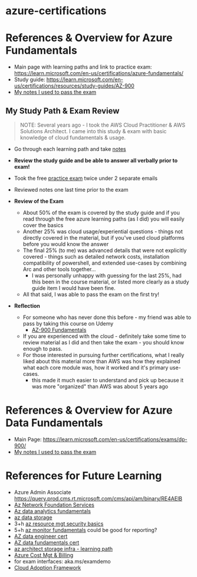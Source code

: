 # azure-certifications

# References & Overview for Azure Fundamentals
- Main page with learning paths and link to practice exam: https://learn.microsoft.com/en-us/certifications/azure-fundamentals/ 
- Study guide: https://learn.microsoft.com/en-us/certifications/resources/study-guides/AZ-900 
- [My notes I used to pass the exam](./AZ-900%20Azure%20Fundamentals.md)

## My Study Path & Exam Review 
> NOTE: Several years ago - I took the AWS Cloud Practitioner & AWS Solutions Architect. I came into this study & exam with basic knowledge of cloud fundamentals & usage. 
- Go through each learning path and take [notes](./AZ-900%20Azure%20Fundamentals.md)
- **Review the study guide and be able to answer all verbally prior to exam!**
- Took the free [practice exam](https://learn.microsoft.com/en-us/certifications/exams/az-900/practice/assessment?assessment-type=practice&assessmentId=23) twice under 2 separate emails
- Reviewed notes one last time prior to the exam

- **Review of the Exam** 
  - About 50% of the exam is covered by the study guide and if you read through the free azure learning paths (as I did) you will easily cover the basics
  - Another 25% was cloud usage/experiential questions - things not directly covered in the material, but if you've used cloud platforms before you would know the answer 
  - The final 25% (to me) was advanced details that were not explicitly covered - things such as detailed network costs, installation compatibility of powershell, and extended use-cases by combining Arc and other tools together... 
    - I was personally unhappy with guessing for the last 25%, had this been in the course material, or listed more clearly as a study guide item I would have been fine. 
  - All that said, I was able to pass the exam on the first try! 

- **Reflection** 
  - For someone who has never done this before - my friend was able to pass by taking this course on Udemy
    - [AZ-900 Fundamentals](https://www.udemy.com/course/azure-certification-az-900-azure-fundamentals/?start=0) 
  - If you are experienced with the cloud - definitely take some time to review material as I did and then take the exam - you should know enough to pass. 
  - For those interested in pursuing further certifications, what I really liked about this material more than AWS was how they explained what each core module was, how it worked and it's primary use-cases.
    - this made it much easier to understand and pick up because it was more "organized" than AWS was about 5 years ago 

# References & Overview for Azure Data Fundamentals
- Main Page: https://learn.microsoft.com/en-us/certifications/exams/dp-900/ 
- [My notes I used to pass the exam](./DP-900%20Azure%20Data%20Fundamentals.md)

# References for Future Learning
- Azure Admin Associate https://query.prod.cms.rt.microsoft.com/cms/api/am/binary/RE4AElB  
- [Az Network Foundation Services](https://learn.microsoft.com/en-us/training/paths/intro-to-azure-network-foundation-services/) 
- [Az data analytics fundamentals](https://learn.microsoft.com/en-us/training/paths/azure-data-fundamentals-explore-data-warehouse-analytics/)
- [az data storage](https://learn.microsoft.com/en-us/training/paths/store-data-in-azure/) 
- 3+h [az resource mgt security basics](https://learn.microsoft.com/en-us/training/paths/implement-resource-mgmt-security/)
- 5+h [az monitor fundamentals](https://learn.microsoft.com/en-us/training/paths/monitor-usage-performance-availability-resources-azure-monitor/) could be good for reporting?
- [AZ data engineer cert](https://learn.microsoft.com/en-us/certifications/azure-data-engineer/)
- [AZ data fundamentals cert](https://learn.microsoft.com/en-us/certifications/azure-data-fundamentals/?WT.mc_id=Azure_blog-wwl) 
- [az architect storage infra - learning path](https://learn.microsoft.com/en-us/training/paths/architect-storage-infrastructure/?source=recommendations)
- [Azure Cost Mgt & Billing](https://learn.microsoft.com/en-us/training/paths/control-spending-manage-bills/)
- for exam interfaces: aka.ms/examdemo 
- [Cloud Adoption Framework](https://learn.microsoft.com/en-us/azure/cloud-adoption-framework/ready/)